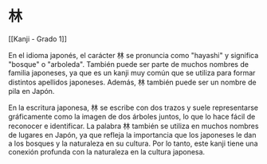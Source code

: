 # 林

[[Kanji - Grado 1]]

En el idioma japonés, el carácter 林 se pronuncia como "hayashi" y significa "bosque" o "arboleda". También puede ser parte de muchos nombres de familia japoneses, ya que es un kanji muy común que se utiliza para formar distintos apellidos japoneses. Además, 林 también puede ser un nombre de pila en Japón. 

En la escritura japonesa, 林 se escribe con dos trazos y suele representarse gráficamente como la imagen de dos árboles juntos, lo que lo hace fácil de reconocer e identificar. La palabra 林 también se utiliza en muchos nombres de lugares en Japón, ya que refleja la importancia que los japoneses le dan a los bosques y la naturaleza en su cultura. Por lo tanto, este kanji tiene una conexión profunda con la naturaleza en la cultura japonesa.
